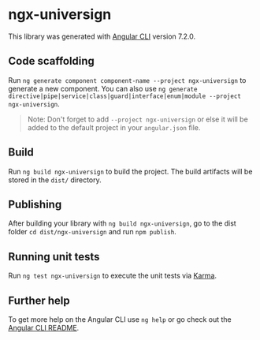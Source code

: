 # ngx-universign

This library was generated with [Angular CLI](https://github.com/angular/angular-cli) version 7.2.0.

## Code scaffolding

Run `ng generate component component-name --project ngx-universign` to generate a new component. You can also use `ng generate directive|pipe|service|class|guard|interface|enum|module --project ngx-universign`.
> Note: Don't forget to add `--project ngx-universign` or else it will be added to the default project in your `angular.json` file. 

## Build

Run `ng build ngx-universign` to build the project. The build artifacts will be stored in the `dist/` directory.

## Publishing

After building your library with `ng build ngx-universign`, go to the dist folder `cd dist/ngx-universign` and run `npm publish`.

## Running unit tests

Run `ng test ngx-universign` to execute the unit tests via [Karma](https://karma-runner.github.io).

## Further help

To get more help on the Angular CLI use `ng help` or go check out the [Angular CLI README](https://github.com/angular/angular-cli/blob/master/README.md).
